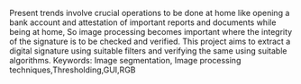 Present trends involve crucial operations to be done at home like opening a bank account and attestation of important reports and documents while being at home, So image processing becomes important where the integrity
of the signature is to be checked and verified. This project aims to extract a digital signature using suitable filters
and verifying the same using suitable algorithms.
Keywords: Image segmentation, Image processing techniques,Thresholding,GUI,RGB
